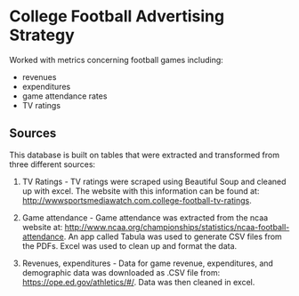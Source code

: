 # College Football Advertising Strategy

Worked with metrics concerning football games including: 
* revenues
* expenditures
* game attendance rates
* TV ratings

## Sources
This database is built on tables that were extracted and transformed from three different sources:

1) TV Ratings - TV ratings were scraped using Beautiful Soup and cleaned up with excel. The website with this information can be found at: http://wwwsportsmediawatch.com.college-football-tv-ratings.

2) Game attendance - Game attendance was extracted from the ncaa website at: http://www.ncaa.org/championships/statistics/ncaa-football-attendance. An app called Tabula was used to generate CSV files from the PDFs. Excel was used to clean up and format the data.

3) Revenues, expenditures - Data for game revenue, expenditures, and demographic data was downloaded as .CSV file from: https://ope.ed.gov/athletics/#/. Data was then cleaned in excel.
